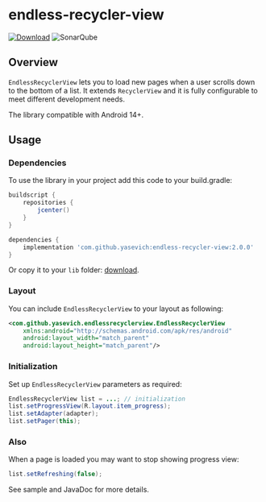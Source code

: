 # endless-recycler-view

[![Download](https://api.bintray.com/packages/slava/maven/endless-recycler-view/images/download.svg)](https://bintray.com/slava/maven/endless-recycler-view/_latestVersion) ![SonarQube](https://sonarcloud.io/api/project_badges/measure?project=yasevich_endless-recycler-view&metric=alert_status)

## Overview

`EndlessRecyclerView` lets you to load new pages when a user scrolls down to the bottom of a list.
It extends `RecyclerView` and it is fully configurable to meet different development needs.

The library compatible with Android 14+.

## Usage

### Dependencies

To use the library in your project add this code to your build.gradle:

```groovy
buildscript {
    repositories {
        jcenter()
    }
}

dependencies {
    implementation 'com.github.yasevich:endless-recycler-view:2.0.0'
}
```

Or copy it to your `lib` folder: [download](https://bintray.com/slava/maven/endless-recycler-view/_latestVersion).

### Layout

You can include `EndlessRecyclerView` to your layout as following:

```xml
<com.github.yasevich.endlessrecyclerview.EndlessRecyclerView
    xmlns:android="http://schemas.android.com/apk/res/android"
    android:layout_width="match_parent"
    android:layout_height="match_parent"/>
```

### Initialization

Set up `EndlessRecyclerView` parameters as required:

```java
EndlessRecyclerView list = ...; // initialization
list.setProgressView(R.layout.item_progress);
list.setAdapter(adapter);
list.setPager(this);
```

### Also

When a page is loaded you may want to stop showing progress view:

```java
list.setRefreshing(false);
```

See sample and JavaDoc for more details.
